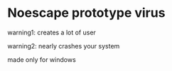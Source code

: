 # Noescape prototype virus

warning1: creates a lot of user

warning2: nearly crashes your system

made only for windows
